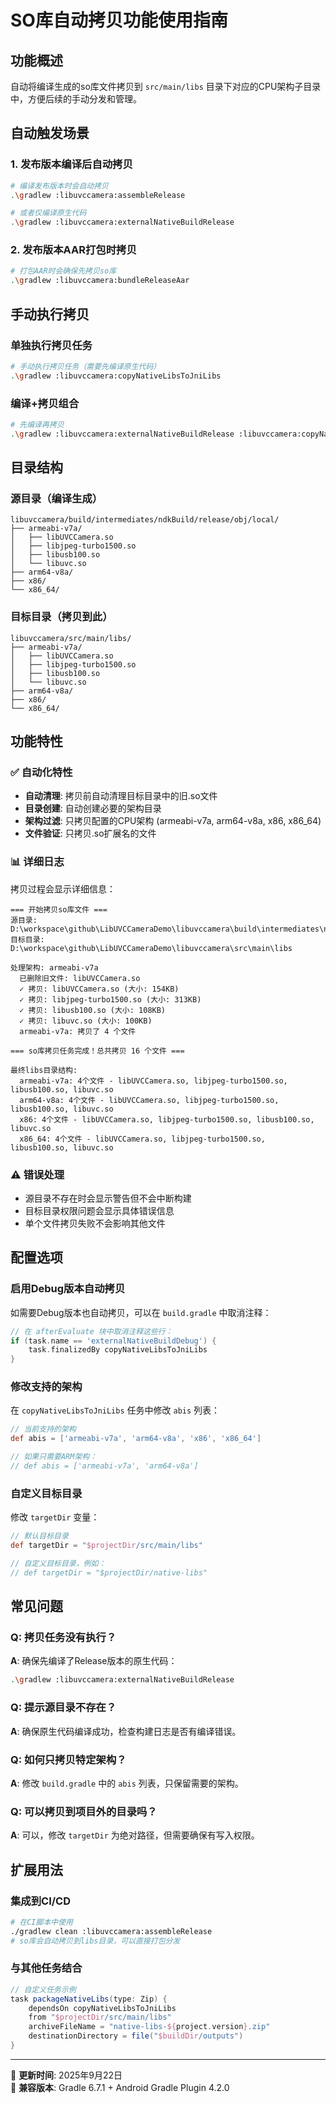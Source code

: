 # SO库自动拷贝功能使用指南

## 功能概述
自动将编译生成的so库文件拷贝到 `src/main/libs` 目录下对应的CPU架构子目录中，方便后续的手动分发和管理。

## 自动触发场景

### 1. 发布版本编译后自动拷贝
```bash
# 编译发布版本时会自动拷贝
.\gradlew :libuvccamera:assembleRelease

# 或者仅编译原生代码
.\gradlew :libuvccamera:externalNativeBuildRelease
```

### 2. 发布版本AAR打包时拷贝
```bash
# 打包AAR时会确保先拷贝so库
.\gradlew :libuvccamera:bundleReleaseAar
```

## 手动执行拷贝

### 单独执行拷贝任务
```bash
# 手动执行拷贝任务（需要先编译原生代码）
.\gradlew :libuvccamera:copyNativeLibsToJniLibs
```

### 编译+拷贝组合
```bash
# 先编译再拷贝
.\gradlew :libuvccamera:externalNativeBuildRelease :libuvccamera:copyNativeLibsToJniLibs
```

## 目录结构

### 源目录（编译生成）
```
libuvccamera/build/intermediates/ndkBuild/release/obj/local/
├── armeabi-v7a/
│   ├── libUVCCamera.so
│   ├── libjpeg-turbo1500.so
│   ├── libusb100.so
│   └── libuvc.so
├── arm64-v8a/
├── x86/
└── x86_64/
```

### 目标目录（拷贝到此）
```
libuvccamera/src/main/libs/
├── armeabi-v7a/
│   ├── libUVCCamera.so
│   ├── libjpeg-turbo1500.so
│   ├── libusb100.so
│   └── libuvc.so
├── arm64-v8a/
├── x86/
└── x86_64/
```

## 功能特性

### ✅ 自动化特性
- **自动清理**: 拷贝前自动清理目标目录中的旧.so文件
- **目录创建**: 自动创建必要的架构目录
- **架构过滤**: 只拷贝配置的CPU架构 (armeabi-v7a, arm64-v8a, x86, x86_64)
- **文件验证**: 只拷贝.so扩展名的文件

### 📊 详细日志
拷贝过程会显示详细信息：
```
=== 开始拷贝so库文件 ===
源目录: D:\workspace\github\LibUVCCameraDemo\libuvccamera\build\intermediates\ndkBuild\release\obj\local
目标目录: D:\workspace\github\LibUVCCameraDemo\libuvccamera\src\main\libs

处理架构: armeabi-v7a
  已删除旧文件: libUVCCamera.so
  ✓ 拷贝: libUVCCamera.so (大小: 154KB)
  ✓ 拷贝: libjpeg-turbo1500.so (大小: 313KB)
  ✓ 拷贝: libusb100.so (大小: 108KB)
  ✓ 拷贝: libuvc.so (大小: 100KB)
  armeabi-v7a: 拷贝了 4 个文件

=== so库拷贝任务完成！总共拷贝 16 个文件 ===

最终libs目录结构:
  armeabi-v7a: 4个文件 - libUVCCamera.so, libjpeg-turbo1500.so, libusb100.so, libuvc.so
  arm64-v8a: 4个文件 - libUVCCamera.so, libjpeg-turbo1500.so, libusb100.so, libuvc.so
  x86: 4个文件 - libUVCCamera.so, libjpeg-turbo1500.so, libusb100.so, libuvc.so
  x86_64: 4个文件 - libUVCCamera.so, libjpeg-turbo1500.so, libusb100.so, libuvc.so
```

### ⚠️ 错误处理
- 源目录不存在时会显示警告但不会中断构建
- 目标目录权限问题会显示具体错误信息
- 单个文件拷贝失败不会影响其他文件

## 配置选项

### 启用Debug版本自动拷贝
如需要Debug版本也自动拷贝，可以在 `build.gradle` 中取消注释：

```gradle
// 在 afterEvaluate 块中取消注释这些行：
if (task.name == 'externalNativeBuildDebug') {
    task.finalizedBy copyNativeLibsToJniLibs
}
```

### 修改支持的架构
在 `copyNativeLibsToJniLibs` 任务中修改 `abis` 列表：

```gradle
// 当前支持的架构
def abis = ['armeabi-v7a', 'arm64-v8a', 'x86', 'x86_64']

// 如果只需要ARM架构：
// def abis = ['armeabi-v7a', 'arm64-v8a']
```

### 自定义目标目录
修改 `targetDir` 变量：

```gradle
// 默认目标目录
def targetDir = "$projectDir/src/main/libs"

// 自定义目标目录，例如：
// def targetDir = "$projectDir/native-libs"
```

## 常见问题

### Q: 拷贝任务没有执行？
**A**: 确保先编译了Release版本的原生代码：
```bash
.\gradlew :libuvccamera:externalNativeBuildRelease
```

### Q: 提示源目录不存在？
**A**: 确保原生代码编译成功，检查构建日志是否有编译错误。

### Q: 如何只拷贝特定架构？
**A**: 修改 `build.gradle` 中的 `abis` 列表，只保留需要的架构。

### Q: 可以拷贝到项目外的目录吗？
**A**: 可以，修改 `targetDir` 为绝对路径，但需要确保有写入权限。

## 扩展用法

### 集成到CI/CD
```bash
# 在CI脚本中使用
./gradlew clean :libuvccamera:assembleRelease
# so库会自动拷贝到libs目录，可以直接打包分发
```

### 与其他任务结合
```gradle
// 自定义任务示例
task packageNativeLibs(type: Zip) {
    dependsOn copyNativeLibsToJniLibs
    from "$projectDir/src/main/libs"
    archiveFileName = "native-libs-${project.version}.zip"
    destinationDirectory = file("$buildDir/outputs")
}
```

---
📅 **更新时间**: 2025年9月22日  
🔧 **兼容版本**: Gradle 6.7.1 + Android Gradle Plugin 4.2.0